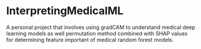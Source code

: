 # InterpretingMedicalML
A personal project that involves using gradCAM to understand medical deep learning models as well permutation method combined with SHAP values for determining feature important of medical random forest models.
